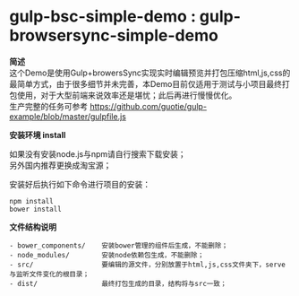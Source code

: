 
# gulp-bsc-simple-demo : gulp-browsersync-simple-demo

**简述**    
这个Demo是使用Gulp+browersSync实现实时编辑预览并打包压缩html,js,css的最简单方式，由于很多细节并未完善，本Demo目前仅适用于测试与小项目最终打包使用，对于大型前端来说效率还是堪忧；此后再进行慢慢优化。   
生产完整的任务可参考 https://github.com/guotie/gulp-example/blob/master/gulpfile.js    

**安装环境 install**   

如果没有安装node.js与npm请自行搜索下载安装；   
另外国内推荐更换成淘宝源；   

安装好后执行如下命令进行项目的安装：  
```
npm install 
bower install

```

**文件结构说明**    
```
- bower_components/    安装bower管理的组件后生成，不能删除；
- node_modules/        安装node依赖包生成，不能删除；
- src/                 要编辑的源文件，分别放置于html,js,css文件夹下，serve与监听文件变化的根目录；
- dist/                最终打包生成的目录，结构将与src一致；
```
